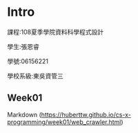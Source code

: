 # Intro
課程:108夏季學院資料科學程式設計 

學生:張恩睿 

學號:06156221

學校系級:東吳資管三

## Week01
Markdown (https://huberttw.github.io/cs-x-programming/week01/web_crawler.html)

